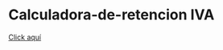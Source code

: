 # Calculadora-de-retencion IVA
[Click aquí](https://santiagodev10.github.io/Calculadora-de-retencion-IVA/)

